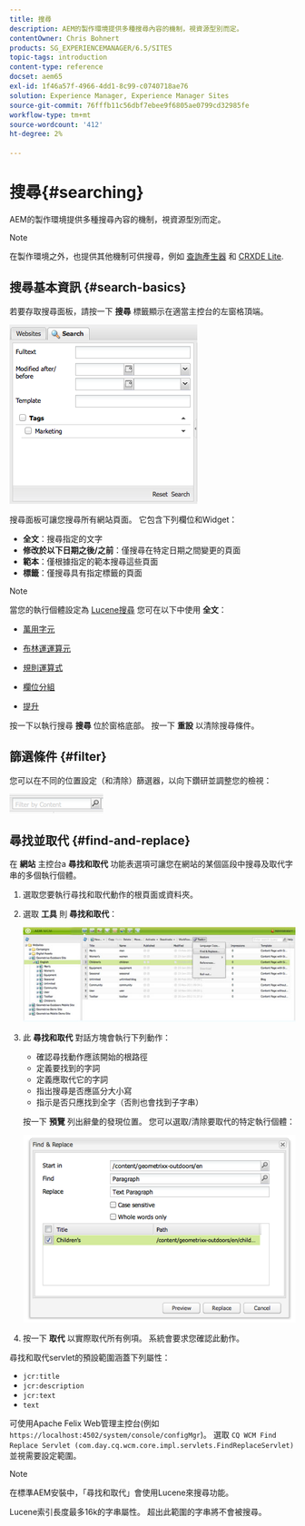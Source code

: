 ```yaml
---
title: 搜尋
description: AEM的製作環境提供多種搜尋內容的機制，視資源型別而定。
contentOwner: Chris Bohnert
products: SG_EXPERIENCEMANAGER/6.5/SITES
topic-tags: introduction
content-type: reference
docset: aem65
exl-id: 1f46a57f-4966-4dd1-8c99-c0740718ae76
solution: Experience Manager, Experience Manager Sites
source-git-commit: 76fffb11c56dbf7ebee9f6805ae0799cd32985fe
workflow-type: tm+mt
source-wordcount: '412'
ht-degree: 2%

---
```


# 搜尋{#searching}

AEM的製作環境提供多種搜尋內容的機制，視資源型別而定。

>[!NOTE]
>
>在製作環境之外，也提供其他機制可供搜尋，例如 [查詢產生器](/help/sites-developing/querybuilder-api.md) 和 [CRXDE Lite](/help/sites-developing/developing-with-crxde-lite.md).

## 搜尋基本資訊 {#search-basics}

若要存取搜尋面板，請按一下 **搜尋** 標籤顯示在適當主控台的左窗格頂端。

![chlimage_1-101](assets/chlimage_1-101.png)

搜尋面板可讓您搜尋所有網站頁面。 它包含下列欄位和Widget：

* **全文**：搜尋指定的文字
* **修改於以下日期之後/之前**：僅搜尋在特定日期之間變更的頁面
* **範本**：僅根據指定的範本搜尋這些頁面
* **標籤**：僅搜尋具有指定標籤的頁面

>[!NOTE]
>
>當您的執行個體設定為 [Lucene搜尋](/help/sites-deploying/queries-and-indexing.md) 您可在以下中使用 **全文**：
>
>* [萬用字元](https://lucene.apache.org/core/5_3_1/queryparser/org/apache/lucene/queryparser/classic/package-summary.html#Wildcard_Searches)
>* [布林運運算元](https://lucene.apache.org/core/5_3_1/queryparser/org/apache/lucene/queryparser/classic/package-summary.html#Boolean_operators)
>
>* [規則運算式](https://lucene.apache.org/core/5_3_1/queryparser/org/apache/lucene/queryparser/classic/package-summary.html#Regexp_Searches)
>* [欄位分組](https://lucene.apache.org/core/5_3_1/queryparser/org/apache/lucene/queryparser/classic/package-summary.html#Field_Grouping)
>* [提升](https://lucene.apache.org/core/5_3_1/queryparser/org/apache/lucene/queryparser/classic/package-summary.html#Boosting_a_Term)
>

按一下以執行搜尋 **搜尋** 位於窗格底部。 按一下 **重設** 以清除搜尋條件。

## 篩選條件 {#filter}

您可以在不同的位置設定（和清除）篩選器，以向下鑽研並調整您的檢視：

![chlimage_1-102](assets/chlimage_1-102.png)

## 尋找並取代 {#find-and-replace}

在 **網站** 主控台a **尋找和取代** 功能表選項可讓您在網站的某個區段中搜尋及取代字串的多個執行個體。

1. 選取您要執行尋找和取代動作的根頁面或資料夾。
1. 選取 **工具** 則 **尋找和取代**：

   ![screen_shot_2012-02-15at120346pm](assets/screen_shot_2012-02-15at120346pm.png)

1. 此 **尋找和取代** 對話方塊會執行下列動作：

   * 確認尋找動作應該開始的根路徑
   * 定義要找到的字詞
   * 定義應取代它的字詞
   * 指出搜尋是否應區分大小寫
   * 指示是否只應找到全字（否則也會找到子字串）

   按一下 **預覽** 列出辭彙的發現位置。 您可以選取/清除要取代的特定執行個體：

   ![screen_shot_2012-02-15at120719pm](assets/screen_shot_2012-02-15at120719pm.png)

1. 按一下 **取代** 以實際取代所有例項。 系統會要求您確認此動作。

尋找和取代servlet的預設範圍涵蓋下列屬性：

* `jcr:title`
* `jcr:description`
* `jcr:text`
* `text`

可使用Apache Felix Web管理主控台(例如 `https://localhost:4502/system/console/configMgr`)。 選取 `CQ WCM Find Replace Servlet (com.day.cq.wcm.core.impl.servlets.FindReplaceServlet)` 並視需要設定範圍。

>[!NOTE]
>
>在標準AEM安裝中，「尋找和取代」會使用Lucene來搜尋功能。
>
>Lucene索引長度最多16k的字串屬性。 超出此範圍的字串將不會被搜尋。
